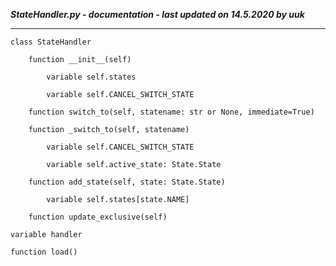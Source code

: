 ***StateHandler.py - documentation - last updated on 14.5.2020 by uuk***
___

    class StateHandler

        function __init__(self)

            variable self.states

            variable self.CANCEL_SWITCH_STATE

        function switch_to(self, statename: str or None, immediate=True)

        function _switch_to(self, statename)

            variable self.CANCEL_SWITCH_STATE

            variable self.active_state: State.State

        function add_state(self, state: State.State)

            variable self.states[state.NAME]

        function update_exclusive(self)

    variable handler

    function load()
